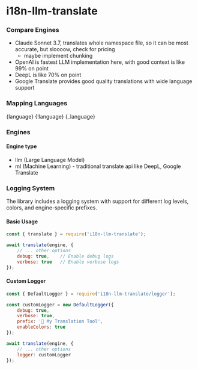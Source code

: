 # i18n-llm-translate


### Compare Engines

- Claude Sonnet 3.7, translates whole namespace file, so it can be most accurate, but sloooow, check for pricing 
    - maybe implement chunking
- OpenAI is fastest LLM implementation here, with good context is like 99% on point
- DeepL is like 70% on point
- Google Translate provides good quality translations with wide language support

### Mapping Languages
{language}
{!language}
{_language}

### Engines

#### Engine type
- llm (Large Language Model)
- ml (Machine Learning) - traditional translate api like DeepL, Google Translate

### Logging System

The library includes a logging system with support for different log levels, colors, and engine-specific prefixes.

#### Basic Usage
```javascript
const { translate } = require('i18n-llm-translate');

await translate(engine, {
    // ... other options
    debug: true,    // Enable debug logs
    verbose: true   // Enable verbose logs
});
```

#### Custom Logger
```javascript
const { DefaultLogger } = require('i18n-llm-translate/logger');

const customLogger = new DefaultLogger({
    debug: true,
    verbose: true,
    prefix: '🔧 My Translation Tool',
    enableColors: true
});

await translate(engine, {
    // ... other options
    logger: customLogger
});
```
